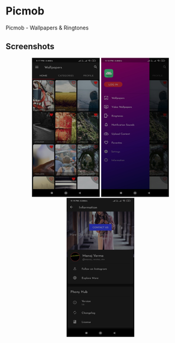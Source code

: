 # Picmob
Picmob - Wallpapers &amp; Ringtones

## Screenshots


<div align="center">
    <img src="/Screenshots/Screenshot_01.jpg" alt="Homescreen" title="Homescreen" width="180px" height="370px"></img>
    <img src="/Screenshots/Screenshot_02.jpg" alt="Navigation Menu" title="Navigation Menu" width="180px" height="370px"></img>
    <img src="/Screenshots/Screenshot_03.jpg" alt="About Section" title="About Section" width="180px" height="370px"></img>
</div>
